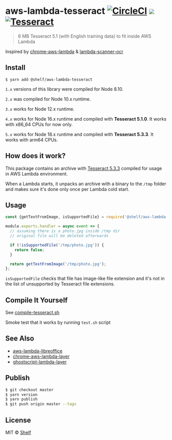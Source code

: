 # aws-lambda-tesseract [![CircleCI](https://circleci.com/gh/shelfio/aws-lambda-tesseract/tree/master.svg?style=svg)](https://circleci.com/gh/shelfio/aws-lambda-tesseract/tree/master) ![](https://img.shields.io/badge/code_style-prettier-ff69b4.svg) [![Tesseract](https://img.shields.io/badge/tesserract-6_MB-brightgreen.svg)](bin/)

> 6 MB Tesseract 5.1 (with English training data) to fit inside AWS Lambda

Inspired by [chrome-aws-lambda](https://github.com/alixaxel/chrome-aws-lambda) & [lambda-scanner-ocr](https://github.com/philippkeller/lambda-scanner-ocr)

## Install

```
$ yarn add @shelf/aws-lambda-tesseract
```

`1.x` versions of this library were compiled for Node 8.10.

`2.x` was compiled for Node 10.x runtime.

`3.x` works for Node 12.x runtime.

`4.x` works for Node 16.x runtime and compiled with **Tesseract 5.1.0**. It works with x86_64 CPUs for now only.

`5.x` works for Node 18.x runtime and compiled with **Tesseract 5.3.3**. It works with arm64 CPUs.

## How does it work?

This package contains an archive with [Tesseract 5.3.3](https://github.com/tesseract-ocr/tesseract) compiled for usage in AWS Lambda environment.

When a Lambda starts, it unpacks an archive with a binary to the `/tmp` folder and makes sure it's done only once per Lambda cold start.

## Usage

```js
const {getTextFromImage, isSupportedFile} = require('@shelf/aws-lambda-tesseract');

module.exports.handler = async event => {
  // assuming there is a photo.jpg inside /tmp dir
  // original file will be deleted afterwards

  if (!isSupportedFile('/tmp/photo.jpg')) {
    return false;
  }

  return getTextFromImage('/tmp/photo.jpg');
};
```

`isSupportedFile` checks that file has image-like file extension and it's not in the list of
unsupported by Tesseract file extensions.

## Compile It Yourself

See [compile-tesseract.sh](compile-tesseract.sh)

Smoke test that it works by running `test.sh` script

## See Also

- [aws-lambda-libreoffice](https://github.com/shelfio/aws-lambda-libreoffice)
- [chrome-aws-lambda-layer](https://github.com/shelfio/chrome-aws-lambda-layer)
- [ghostscript-lambda-layer](https://github.com/shelfio/ghostscript-lambda-layer)

## Publish

```sh
$ git checkout master
$ yarn version
$ yarn publish
$ git push origin master --tags
```

## License

MIT © [Shelf](https://shelf.io)
